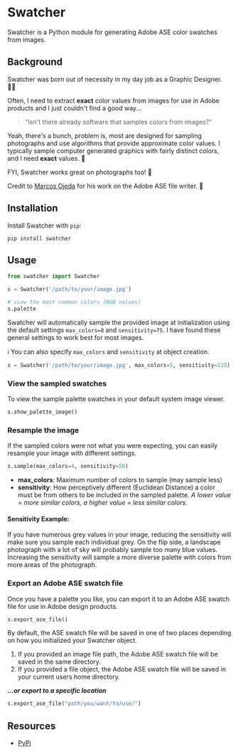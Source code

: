 # Swatcher

Swatcher is a Python module for generating Adobe ASE color swatches from images.

## Background

Swatcher was born out of necessity in my day job as a Graphic Designer. 👨‍💻

Often, I need to extract **exact** color values from images for use in Adobe products and I just couldn't find a good way...

> "Isn't there already software that samples colors from images?"

Yeah, there's a bunch, problem is, most are designed for sampling photographs and use algorithms that provide approximate color values. I typically sample computer generated graphics with fairly distinct colors, and I need **exact** values. 🎯

FYI, Swatcher works great on photographs too! 📸

Credit to [Marcos Ojeda](https://github.com/nsfmc/swatch) for his work on the Adobe ASE file writer. 👏

## Installation

Install Swatcher with `pip`:

    pip install swatcher

## Usage

```python
from swatcher import Swatcher

s = Swatcher('/path/to/your/image.jpg')

# view the most common colors (RGB values)
s.palette
```

Swatcher will automatically sample the provided image at initialization using the default settings `max_colors=8` and `sensitivity=75`. I have found these general settings to work best for most images.

ℹ️ You can also specify `max_colors` and `sensitivity` at object creation.

```python
s = Swatcher('/path/to/your/image.jpg', max_colors=5, sensitivity=125)
```

### View the sampled swatches

To view the sample palette swatches in your default system image viewer.

```python
s.show_palette_image()
```

### Resample the image

If the sampled colors were not what you were expecting, you can easily resample your image with different settings.

```python
s.sample(max_colors=4, sensitivity=50)
```

-   **max_colors**: Maximum number of colors to sample (may sample less)
-   **sensitivity**: How perceptively different (Euclidean Distance) a color must be from others to be included in the sampled palette. _A lower value = more similar colors, a higher value = less similar colors._

#### Sensitivity Example:

If you have numerous grey values in your image, reducing the sensitivity will make sure you sample each individual grey. On the flip side, a landscape photograph with a lot of sky will probably sample too many blue values. Increasing the sensitivity will sample a more diverse palette with colors from more areas of the photograph.

### Export an Adobe ASE swatch file

Once you have a palette you like, you can export it to an Adobe ASE swatch file for use in Adobe design products.

```python
s.export_ase_file()
```

By default, the ASE swatch file will be saved in one of two places depending on how you initialized your Swatcher object.

1. If you provided an image file path, the Adobe ASE swatch file will be saved in the same directory.
2. If you provided a file object, the Adobe ASE swatch file will be saved in your current users home directory.

**_...or export to a specific location_**

```python
s.export_ase_file("path/you/want/to/use/")
```

## Resources

-   [PyPi](https://pypi.python.org/pypi/swatcher)
